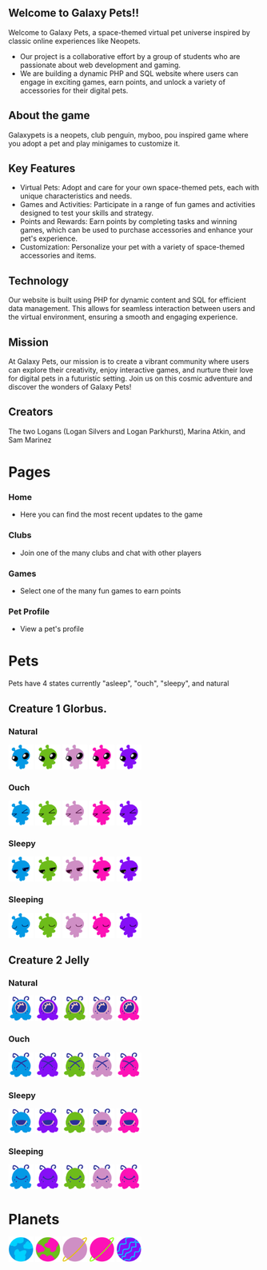 ## Welcome to Galaxy Pets!!
Welcome to Galaxy Pets, a space-themed virtual pet universe inspired by classic online experiences like Neopets. 

- Our project is a collaborative effort by a group of students who are passionate about web development and gaming. 
- We are building a dynamic PHP and SQL website where users can engage in exciting games, earn points, and unlock a variety of accessories for their digital pets.

## About the game
Galaxypets is a neopets, club penguin, myboo, pou inspired game where you adopt a pet and play minigames to customize it.

## Key Features
- Virtual Pets: Adopt and care for your own space-themed pets, each with unique characteristics and needs.
- Games and Activities: Participate in a range of fun games and activities designed to test your skills and strategy.
- Points and Rewards: Earn points by completing tasks and winning games, which can be used to purchase accessories and enhance your pet's experience.
- Customization: Personalize your pet with a variety of space-themed accessories and items.

## Technology
Our website is built using PHP for dynamic content and SQL for efficient data management. 
This allows for seamless interaction between users and the virtual environment, ensuring a smooth and engaging experience.

## Mission
At Galaxy Pets, our mission is to create a vibrant community where users can explore their creativity, enjoy interactive games, and nurture their love for digital pets in a futuristic setting. 
Join us on this cosmic adventure and discover the wonders of Galaxy Pets!

## Creators
The two Logans (Logan Silvers and Logan Parkhurst), Marina Atkin, and Sam Marinez


# Pages
### Home
- Here you can find the most recent updates to the game

### Clubs
- Join one of the many clubs and chat with other players

### Games 
- Select one of the many fun games to earn points

### Pet Profile
- View a pet's profile

# Pets
Pets have 4 states currently "asleep", "ouch", "sleepy", and natural
## Creature 1 Glorbus.
### Natural
<img src="/Assets/img/glorbus/blue.PNG" alt="a blue Glorbus" style="width:50px">
<img src="/Assets/img/glorbus/green.PNG" alt="a green Glorbus" style="width:50px">
<img src="/Assets/img/glorbus/lightpurple.PNG" alt="a lilac Glorbus" style="width:50px">
<img src="/Assets/img/glorbus/pink.PNG" alt="a pink Glorbus" style="width:50px">
<img src="/Assets/img/glorbus/darkpurple.PNG" alt="a purple Glorbus" style="width:50px">

### Ouch
<img src="/Assets/img/glorbus/ouch/blue.PNG" alt="a blue Glorbus" style="width:50px">
<img src="/Assets/img/glorbus/ouch/green.PNG" alt="a green Glorbus" style="width:50px">
<img src="/Assets/img/glorbus/ouch/lightpurple.PNG" alt="a lilac Glorbus" style="width:50px">
<img src="/Assets/img/glorbus/ouch/pink.PNG" alt="a pink Glorbus" style="width:50px">
<img src="/Assets/img/glorbus/ouch/darkpurple.PNG" alt="a purple Glorbus" style="width:50px">

### Sleepy
<img src="/Assets/img/glorbus/sleepy/blue.PNG" alt="a blue Glorbus" style="width:50px">
<img src="/Assets/img/glorbus/sleepy/green.PNG" alt="a green Glorbus" style="width:50px">
<img src="/Assets/img/glorbus/sleepy/lightpurple.PNG" alt="a lilac Glorbus" style="width:50px">
<img src="/Assets/img/glorbus/sleepy/pink.PNG" alt="a pink Glorbus" style="width:50px">
<img src="/Assets/img/glorbus/sleepy/darkpurple.PNG" alt="a purple Glorbus" style="width:50px">

### Sleeping
<img src="/Assets/img/glorbus/asleep/blue.PNG" alt="a blue Glorbus" style="width:50px">
<img src="/Assets/img/glorbus/asleep/green.PNG" alt="a green Glorbus" style="width:50px">
<img src="/Assets/img/glorbus/asleep/lightpurple.PNG" alt="a lilac Glorbus" style="width:50px">
<img src="/Assets/img/glorbus/asleep/pink.PNG" alt="a pink Glorbus" style="width:50px">
<img src="/Assets/img/glorbus/asleep/darkpurple.PNG" alt="a purple Glorbus" style="width:50px">

## Creature 2 Jelly
### Natural
<img src="/Assets/img/jelly/blue.png" alt="a purple jelly" style="width:50px">
<img src="/Assets/img/jelly/darkpurple.png" alt="a purple jelly" style="width:50px">
<img src="/Assets/img/jelly/green.png" alt="a purple jelly" style="width:50px">
<img src="/Assets/img/jelly/lightpurple.png" alt="a purple jelly" style="width:50px">
<img src="/Assets/img/jelly/pink.png" alt="a purple jelly" style="width:50px">

### Ouch
<img src="/Assets/img/jelly/ouch/blue.png" alt="a purple jelly" style="width:50px">
<img src="/Assets/img/jelly/ouch/darkpurple.png" alt="a purple jelly" style="width:50px">
<img src="/Assets/img/jelly/ouch/green.png" alt="a purple jelly" style="width:50px">
<img src="/Assets/img/jelly/ouch/lightpurple.png" alt="a purple jelly" style="width:50px">
<img src="/Assets/img/jelly/ouch/pink.png" alt="a purple jelly" style="width:50px">

### Sleepy
<img src="/Assets/img/jelly/sleepy/blue.png" alt="a purple jelly" style="width:50px">
<img src="/Assets/img/jelly/sleepy/darkpurple.png" alt="a purple jelly" style="width:50px">
<img src="/Assets/img/jelly/sleepy/green.png" alt="a purple jelly" style="width:50px">
<img src="/Assets/img/jelly/sleepy/lightpurple.png" alt="a purple jelly" style="width:50px">
<img src="/Assets/img/jelly/sleepy/pink.png" alt="a purple jelly" style="width:50px">

### Sleeping
<img src="/Assets/img/jelly/asleep/blue.png" alt="a purple jelly" style="width:50px">
<img src="/Assets/img/jelly/asleep/darkpurple.png" alt="a purple jelly" style="width:50px">
<img src="/Assets/img/jelly/asleep/green.png" alt="a purple jelly" style="width:50px">
<img src="/Assets/img/jelly/asleep/lightpurple.png" alt="a purple jelly" style="width:50px">
<img src="/Assets/img/jelly/asleep/pink.png" alt="a purple jelly" style="width:50px">

# Planets
<img src="/Assets/img/planets/blueplanet.png" alt="a purple Glorbus" style="width:50px">
<img src="/Assets/img/planets/greenandpinkplanet.png" alt="a purple Glorbus" style="width:50px">
<img src="/Assets/img/planets/lavenderplanet.png" alt="a purple Glorbus" style="width:50px">
<img src="/Assets/img/planets/pinkplanet.png" alt="a purple Glorbus" style="width:50px">
<img src="/Assets/img/planets/purpleplanet.png" alt="a purple Glorbus" style="width:50px">